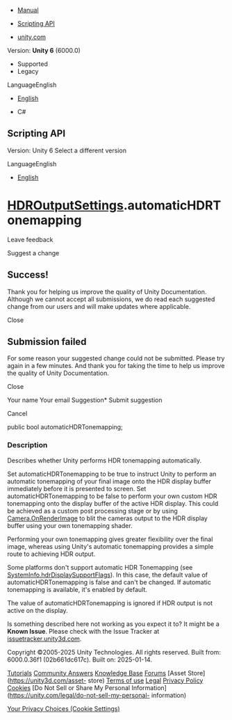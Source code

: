 [ ]()

  * [Manual](../Manual/index.html)
  * [Scripting API](../ScriptReference/index.html)

  * [unity.com](https://unity.com/)

Version: **Unity 6** (6000.0)

  * Supported
  * Legacy

LanguageEnglish

  * [English]()

  * C#

[ ](https://docs.unity3d.com)

## Scripting API

Version: Unity 6 Select a different version

LanguageEnglish

  * [English]()

#  [HDROutputSettings](HDROutputSettings.html).automaticHDRTonemapping

Leave feedback

Suggest a change

## Success!

Thank you for helping us improve the quality of Unity Documentation. Although
we cannot accept all submissions, we do read each suggested change from our
users and will make updates where applicable.

Close

## Submission failed

For some reason your suggested change could not be submitted. Please <a>try
again</a> in a few minutes. And thank you for taking the time to help us
improve the quality of Unity Documentation.

Close

Your name Your email Suggestion* Submit suggestion

Cancel

[ ]()

public bool automaticHDRTonemapping;

### Description

Describes whether Unity performs HDR tonemapping automatically.

Set automaticHDRTonemapping to be true to instruct Unity to perform an
automatic tonemapping of your final image onto the HDR display buffer
immediately before it is presented to screen. Set automaticHDRTonemapping to
be false to perform your own custom HDR tonemapping onto the display buffer of
the active HDR display. This could be achieved as a custom post processing
stage or by using [Camera.OnRenderImage](Camera.OnRenderImage.html) to blit
the cameras output to the HDR display buffer using your own tonemapping
shader.  
  
Performing your own tonemapping gives greater flexibility over the final
image, whereas using Unity's automatic tonemapping provides a simple route to
achieving HDR output.  
  
Some platforms don't support automatic HDR Tonemapping (see
[SystemInfo.hdrDisplaySupportFlags](SystemInfo-hdrDisplaySupportFlags.html)).
In this case, the default value of automaticHDRTonemapping is false and can't
be changed. If automatic tonemapping is available, it's enabled by default.  
  
The value of automaticHDRTonemapping is ignored if HDR output is not active on
the display.

Is something described here not working as you expect it to? It might be a
**Known Issue**. Please check with the Issue Tracker at
[issuetracker.unity3d.com](https://issuetracker.unity3d.com).

Copyright ©2005-2025 Unity Technologies. All rights reserved. Built from:
6000.0.36f1 (02b661dc617c). Built on: 2025-01-14.

[Tutorials](https://unity3d.com/learn) [Community
Answers](https://answers.unity3d.com) [Knowledge
Base](https://support.unity3d.com/hc/en-us)
[Forums](https://forum.unity3d.com) [Asset Store](https://unity3d.com/asset-
store) [Terms of use](https://docs.unity3d.com/Manual/TermsOfUse.html)
[Legal](https://unity.com/legal) [Privacy
Policy](https://unity.com/legal/privacy-policy)
[Cookies](https://unity.com/legal/cookie-policy) [Do Not Sell or Share My
Personal Information](https://unity.com/legal/do-not-sell-my-personal-
information)

[Your Privacy Choices (Cookie Settings)](javascript:void\(0\);)

